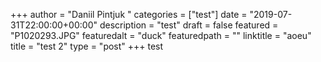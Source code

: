 +++
author = "Daniil Pintjuk "
categories = ["test"]
date = "2019-07-31T22:00:00+00:00"
description = "test"
draft = false
featured = "P1020293.JPG"
featuredalt = "duck"
featuredpath = ""
linktitle = "aoeu"
title = "test 2"
type = "post"
+++
test
